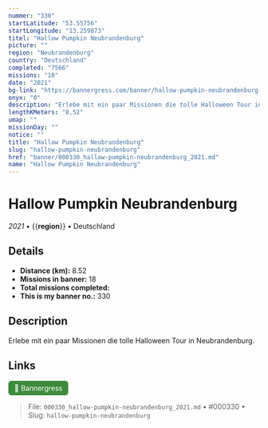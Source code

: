 ```yaml
---
nummer: "330"
startLatitude: "53.55756"
startLongitude: "13.259873"
titel: "Hallow Pumpkin Neubrandenburg"
picture: ""
region: "Neubrandenburg"
country: "Deutschland"
completed: "7566"
missions: "18"
date: "2021"
bg-link: "https://bannergress.com/banner/hallow-pumpkin-neubrandenburg-482b"
onyx: "0"
description: "Erlebe mit ein paar Missionen die tolle Halloween Tour in Neubrandenburg."
lengthKMeters: "8,52"
umap: ""
missionDay: ""
notice: ""
title: "Hallow Pumpkin Neubrandenburg"
slug: "hallow-pumpkin-neubrandenburg"
href: "banner/000330_hallow-pumpkin-neubrandenburg_2021.md"
name: "Hallow Pumpkin Neubrandenburg"
---
```

# Hallow Pumpkin Neubrandenburg

*2021* • {{__region__}} • Deutschland





## Details
- **Distance (km):** 8.52
- **Missions in banner:** 18
- **Total missions completed:** 
- **This is my banner no.:** 330



## Description
Erlebe mit ein paar Missionen die tolle Halloween Tour in Neubrandenburg.



## Links
<a href="https://bannergress.com/banner/hallow-pumpkin-neubrandenburg-482b" target="_blank" style="display:inline-block;margin-right:8px;padding:6px 12px;background:#3c8b3c;color:#fff;text-decoration:none;border-radius:6px;">🔗 Bannergress</a>



> File: `000330_hallow-pumpkin-neubrandenburg_2021.md` • #000330 • Slug: `hallow-pumpkin-neubrandenburg`
